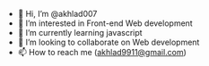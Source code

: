 - 👋 Hi, I’m @akhlad007
- 👀 I’m interested in Front-end Web development
- 🌱 I’m currently learning javascript
- 💞️ I’m looking to collaborate on Web development
- 📫 How to reach me (akhlad9911@gmail.com)

<!---
akhlad007/akhlad007 is a ✨ special ✨ repository because its `README.md` (this file) appears on your GitHub profile.
You can click the Preview link to take a look at your changes.
--->
